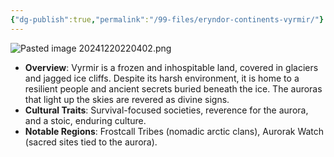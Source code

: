 ```yaml
---
{"dg-publish":true,"permalink":"/99-files/eryndor-continents-vyrmir/"}
---
```




![Pasted image 20241220220402.png](/img/user/98%20Attachments/Pasted%20image%2020241220220402.png)

- **Overview**: Vyrmir is a frozen and inhospitable land, covered in glaciers and jagged ice cliffs. Despite its harsh environment, it is home to a resilient people and ancient secrets buried beneath the ice. The auroras that light up the skies are revered as divine signs.
- **Cultural Traits**: Survival-focused societies, reverence for the aurora, and a stoic, enduring culture.
- **Notable Regions**: Frostcall Tribes (nomadic arctic clans), Aurorak Watch (sacred sites tied to the aurora).